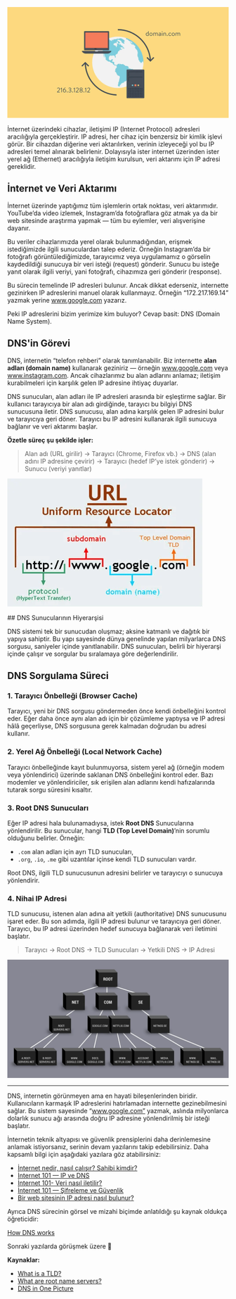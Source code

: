 ![DNS](/img/dns.png)

İnternet üzerindeki cihazlar, iletişimi IP (Internet Protocol) adresleri aracılığıyla gerçekleştirir. IP adresi, her cihaz için benzersiz bir kimlik işlevi görür. Bir cihazdan diğerine veri aktarılırken, verinin izleyeceği yol bu IP adresleri temel alınarak belirlenir. Dolayısıyla ister internet üzerinden ister yerel ağ (Ethernet) aracılığıyla iletişim kurulsun, veri aktarımı için IP adresi gereklidir.

## İnternet ve Veri Aktarımı

İnternet üzerinde yaptığımız tüm işlemlerin ortak noktası, veri aktarımıdır. YouTube’da video izlemek, Instagram’da fotoğraflara göz atmak ya da bir web sitesinde araştırma yapmak — tüm bu eylemler, veri alışverişine dayanır.

Bu veriler cihazlarımızda yerel olarak bulunmadığından, erişmek istediğimizde ilgili sunuculardan talep ederiz. Örneğin Instagram’da bir fotoğrafı görüntülediğimizde, tarayıcımız veya uygulamamız o görselin kaydedildiği sunucuya bir veri isteği (request) gönderir. Sunucu bu isteğe yanıt olarak ilgili veriyi, yani fotoğrafı, cihazımıza geri gönderir (response).

Bu sürecin temelinde IP adresleri bulunur. Ancak dikkat ederseniz, internette gezinirken IP adreslerini manuel olarak kullanmayız. Örneğin “172.217.169.14” yazmak yerine www.google.com yazarız.

Peki IP adreslerini bizim yerimize kim buluyor? Cevap basit: DNS (Domain Name System).

## DNS'in Görevi

DNS, internetin “telefon rehberi” olarak tanımlanabilir. Biz internette **alan adları (domain name)** kullanarak geziniriz — örneğin www.google.com veya www.instagram.com. Ancak cihazlarımız bu alan adlarını anlamaz; iletişim kurabilmeleri için karşılık gelen IP adresine ihtiyaç duyarlar.

DNS sunucuları, alan adları ile IP adresleri arasında bir eşleştirme sağlar. Bir kullanıcı tarayıcıya bir alan adı girdiğinde, tarayıcı bu bilgiyi DNS sunucusuna iletir. DNS sunucusu, alan adına karşılık gelen IP adresini bulur ve tarayıcıya geri döner. Tarayıcı bu IP adresini kullanarak ilgili sunucuya bağlanır ve veri aktarımı başlar.

**Özetle süreç şu şekilde işler:**

> Alan adı (URL girilir) → Tarayıcı (Chrome, Firefox vb.) → DNS (alan adını IP adresine çevirir) → Tarayıcı (hedef IP’ye istek gönderir) → Sunucu (veriyi yanıtlar)

![URL](/img/url.png)

## DNS Sunucularının Hiyerarşisi

DNS sistemi tek bir sunucudan oluşmaz; aksine katmanlı ve dağıtık bir yapıya sahiptir. Bu yapı sayesinde dünya genelinde yapılan milyarlarca DNS sorgusu, saniyeler içinde yanıtlanabilir. DNS sunucuları, belirli bir hiyerarşi içinde çalışır ve sorgular bu sıralamaya göre değerlendirilir.

## DNS Sorgulama Süreci

### 1. Tarayıcı Önbelleği (Browser Cache)

Tarayıcı, yeni bir DNS sorgusu göndermeden önce kendi önbelleğini kontrol eder. Eğer daha önce aynı alan adı için bir çözümleme yaptıysa ve IP adresi hâlâ geçerliyse, DNS sorgusuna gerek kalmadan doğrudan bu adresi kullanır.

### 2. Yerel Ağ Önbelleği (Local Network Cache)

Tarayıcı önbelleğinde kayıt bulunmuyorsa, sistem yerel ağ (örneğin modem veya yönlendirici) üzerinde saklanan DNS önbelleğini kontrol eder. Bazı modemler ve yönlendiriciler, sık erişilen alan adlarını kendi hafızalarında tutarak sorgu süresini kısaltır.

### 3. Root DNS Sunucuları

Eğer IP adresi hala bulunamadıysa, istek **Root DNS** Sunucularına yönlendirilir. Bu sunucular, hangi **TLD (Top Level Domain)**’nin sorumlu olduğunu belirler. Örneğin:

- `.com` alan adları için ayrı TLD sunucuları,
- `.org`, `.io`, `.me` gibi uzantılar içinse kendi TLD sunucuları vardır.

Root DNS, ilgili TLD sunucusunun adresini belirler ve tarayıcıyı o sunucuya yönlendirir.

### 4. Nihai IP Adresi

TLD sunucusu, istenen alan adına ait yetkili (authoritative) DNS sunucusunu işaret eder. Bu son adımda, ilgili IP adresi bulunur ve tarayıcıya geri döner. Tarayıcı, bu IP adresi üzerinden hedef sunucuya bağlanarak veri iletimini başlatır.

> Tarayıcı → Root DNS → TLD Sunucuları → Yetkili DNS → IP Adresi

![DNS Sunucuları](/img/dns-servers.png)

---

DNS, internetin görünmeyen ama en hayati bileşenlerinden biridir. Kullanıcıların karmaşık IP adreslerini hatırlamadan internette gezinebilmesini sağlar. Bu sistem sayesinde “www.google.com” yazmak, aslında milyonlarca dolarlık sunucu ağı arasında doğru IP adresine yönlendirilmiş bir isteği başlatır.

İnternetin teknik altyapısı ve güvenlik prensiplerini daha derinlemesine anlamak istiyorsanız, serinin devam yazılarını takip edebilirsiniz. Daha kapsamlı bilgi için aşağıdaki yazılara göz atabilirsiniz:

- [İnternet nedir, nasıl çalışır? Sahibi kimdir?](https://aysedemirel.github.io/#/blog/what-is-the-internet)
- [İnternet 101 — IP ve DNS](https://aysedemirel.github.io/#/blog/ip-dns)
- [İnternet 101- Veri nasıl iletilir?](https://aysedemirel.github.io/#/blog/how-to-transfer-data)
- [İnternet 101 — Şifreleme ve Güvenlik](https://aysedemirel.github.io/#/blog/encryption-security)
- [Bir web sitesinin IP adresi nasıl bulunur?](https://aysedemirel.github.io/#/blog/how-find-website-ip)

Ayrıca DNS sürecinin görsel ve mizahi biçimde anlatıldığı şu kaynak oldukça öğreticidir:

[How DNS works](https://howdns.works/)

Sonraki yazılarda görüşmek üzere 👋

**Kaynaklar:**

- [What is a TLD?](https://www.quora.com/What-is-a-TLD)
- [What are root name servers?](https://www.netnod.se/i-root/what-are-root-name-servers)
- [DNS in One Picture](https://roadmap.sh/guides/dns-in-one-picture)

